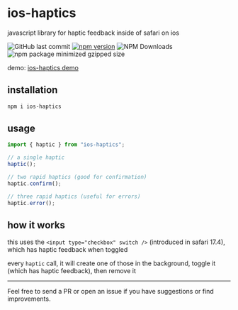 
# ios-haptics

javascript library for haptic feedback inside of safari on ios

![GitHub last commit](https://img.shields.io/github/last-commit/tijnjh/ios-haptics)
[![npm version](https://img.shields.io/npm/v/tsuite.svg)](https://npmjs.com/package/ios-haptics)
![NPM Downloads](https://img.shields.io/npm/dm/ios-haptics)
![npm package minimized gzipped size](https://img.shields.io/bundlejs/size/ios-haptics)

demo: [ios-haptics demo](https://wg.tijn.dev?h=s0kqLSnJz1PITLFVykgsKMlMVrKD0Db6ECk7Lkw1zvl5aZlFuTClCskQPj4trkVF%7EUVwDakgHlw5AA&c=UwAA&j=hYwxDsIwDEX3nMLKBAPJTsQC6sAxUJqSiDqObDMgxN1RlY6Vun3pv_cKNmKFL%7ERH0xLhBxMTgs2qTc7eJ0En2ReSUyfEBmNGim9MVd0z6TCnZV4_9_FgO2OPjmqcS3zBZQ2HPedGdSqMG6qL_dpNDMzEW4G0HMH8AQ)

## installation

```sh
npm i ios-haptics
```

## usage

```javascript
import { haptic } from "ios-haptics";

// a single haptic 
haptic();

// two rapid haptics (good for confirmation)
haptic.confirm();

// three rapid haptics (useful for errors)
haptic.error();
```

## how it works

this uses the `<input type="checkbox" switch />` (introduced in safari 17.4), which has haptic feedback when toggled

every `haptic` call, it will create one of those in the background, toggle it (which has haptic feedback), then remove it

---

Feel free to send a PR or open an issue if you have suggestions or find
improvements.
